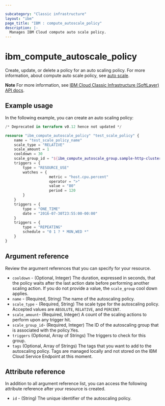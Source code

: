 ```yaml
---

subcategory: "Classic infrastructure"
layout: "ibm"
page_title: "IBM : compute_autoscale_policy"
description: |-
  Manages IBM Cloud compute auto scale policy.
---
```


# ibm_compute_autoscale_policy
Create, update, or delete a policy for an auto scaling policy. For more information, about compute auto scale policy, see [auto scale](https://cloud.ibm.com/docs/virtual-servers?topic=virtual-servers-about-auto-scale).

**Note**
For more information, see [IBM Cloud Classic Infrastructure (SoftLayer) API docs](http://sldn.softlayer.com/reference/datatypes/SoftLayer_Scale_Policy).

## Example usage

In the following example, you can create an auto scaling policy:

```terraform
/* Deprecated in terraform v0.12 hence not updated */

resource "ibm_compute_autoscale_policy" "test_scale_policy" {
    name = "test_scale_policy_name"
    scale_type = "RELATIVE"
    scale_amount = 1
    cooldown = 30
    scale_group_id = "${ibm_compute_autoscale_group.sample-http-cluster.id}"
    triggers = {
        type = "RESOURCE_USE"
        watches = {
                    metric = "host.cpu.percent"
                    operator = ">"
                    value = "80"
                    period = 120
        }
    }
    triggers = {
        type = "ONE_TIME"
        date = "2016-07-30T23:55:00-00:00"
    }
    triggers = {
        type = "REPEATING"
        schedule = "0 1 ? * MON,WED *"
    }
}
```

## Argument reference
Review the argument references that you can specify for your resource. 

- `cooldown` - (Optional, Integer) The duration, expressed in seconds, that the policy waits after the last action date before performing another scaling action. If you do not provide a value, the `scale_group` cool down applies.
- `name` - (Required, String) The name of the autoscaling policy.
- `scale_type` - (Required, String) The scale type for the autoscaling policy. Accepted values are `ABSOLUTE`, `RELATIVE`, and `PERCENT`.
- `scale_amount`- (Required, Integer) A count of the scaling actions to perform upon any trigger hit.
- `scale_group_id`- (Required, Integer) The ID of the autoscaling group that is associated with the policy.Yes.
- `triggers` (Optional, Array of Strings) The triggers to check for this group.
- `tags` (Optional, Array of Strings) The tags that you want to add to the autoscaling policy. Tags are managed locally and not stored on the IBM Cloud Service Endpoint at this moment.


## Attribute reference
In addition to all argument reference list, you can access the following attribute reference after your resource is created.

- `id` - (String) The unique identifier of the autoscaling policy.
